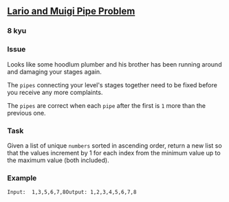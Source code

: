 <h2><a href=https://www.codewars.com/kata/56b29582461215098d00000f/train/c target="_blank">Lario and Muigi Pipe Problem</a></h2><h3>8 kyu</h3><h3 id="issue">Issue</h3><p>Looks like some hoodlum plumber and his brother has been running around and damaging your stages again.</p><p>The <code>pipes</code> connecting your level's stages together need to be fixed before you receive any more complaints.</p><p>The <code>pipes</code> are correct when each <code>pipe</code> after the first is <code>1</code> more than the previous one.</p><h3 id="task">Task</h3><p>Given a list of unique <code>numbers</code> sorted in ascending order, return a new list so that the values increment by 1 for each index from the minimum value up to the maximum value (both included).</p><h3 id="example">Example</h3><p><code>Input:  1,3,5,6,7,8</code><code>Output: 1,2,3,4,5,6,7,8</code></p>